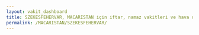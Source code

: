 ```yaml
---
layout: vakit_dashboard
title: SZEKESFEHERVAR, MACARISTAN için iftar, namaz vakitleri ve hava durumu - ilçe/eyalet seç
permalink: /MACARISTAN/SZEKESFEHERVAR/
---
```


<script type="text/javascript">
  var GLOBAL_COUNTRY = 'MACARISTAN';
  var GLOBAL_CITY = 'SZEKESFEHERVAR';
  var GLOBAL_STATE = '';
  var lat = 72;
  var lon = 21;
</script>
